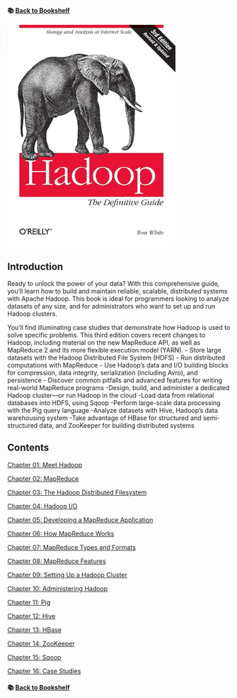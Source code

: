 #### &#x1F4DA; [Back to Bookshelf](../)

![alt text](res/Hadoop_The_Definitive_Guide_3rd.jpg)  

## Introduction

Ready to unlock the power of your data? With this comprehensive guide, you’ll learn how to build and maintain reliable, scalable, distributed systems with Apache Hadoop. This book is ideal for programmers looking to analyze datasets of any size, and for administrators who want to set up and run Hadoop clusters.

You’ll find illuminating case studies that demonstrate how Hadoop is used to solve specific problems. This third edition covers recent changes to Hadoop, including material on the new MapReduce API, as well as MapReduce 2 and its more flexible execution model (YARN).
	- Store large datasets with the Hadoop Distributed File System (HDFS)
	- Run distributed computations with MapReduce
	- Use Hadoop’s data and I/O building blocks for compression, data integrity, serialization (including Avro), and persistence
	- Discover common pitfalls and advanced features for writing real-world MapReduce programs
	-Design, build, and administer a dedicated Hadoop cluster—or run Hadoop in the cloud
	-Load data from relational databases into HDFS, using Sqoop
	-Perform large-scale data processing with the Pig query language
	-Analyze datasets with Hive, Hadoop’s data warehousing system
	-Take advantage of HBase for structured and semi-structured data, and ZooKeeper for building distributed systems

## Contents

[Chapter 01: Meet Hadoop](./Ch01_Meet_Hadoop.md)

[Chapter 02: MapReduce](./Ch02_MapReduce.md)

[Chapter 03: The Hadoop Distributed Filesystem](./Ch03_The_Hadoop_Distributed_Filesystem.md)

[Chapter 04: Hadoop I/O](./Ch04_Hadoop_IO.md)

[Chapter 05: Developing a MapReduce Application](./Ch05_Developing_a_MapReduce_Application.md)

[Chapter 06: How MapReduce Works](./Ch06_How_MapReduce_Works.md)

[Chapter 07: MapReduce Types and Formats](./Ch07_MapReduce_Types_and_Formats.md)

[Chapter 08: MapReduce Features](./Ch08_MapReduce_Features.md)

[Chapter 09: Setting Up a Hadoop Cluster](./Ch09_Setting_Up_a_Hadoop_Cluster.md)

[Chapter 10: Administering Hadoop](./Ch10_Administering_Hadoop.md)

[Chapter 11: Pig](./Ch11_Pig.md)

[Chapter 12: Hive](./Ch12_Hive.md)

[Chapter 13: HBase](./Ch13_HBase.md)

[Chapter 14: ZooKeeper](./Ch14_ZooKeeper.md)

[Chapter 15: Sqoop](./Ch15_Sqoop.md)

[Chapter 16: Case Studies](./Ch16_Case_Studies.md)

#### &#x1F4DA; [Back to Bookshelf](../)